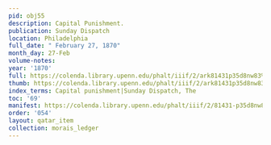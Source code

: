 ```yaml
---
pid: obj55
description: Capital Punishment.
publication: Sunday Dispatch
location: Philadelphia
full_date: " February 27, 1870"
month_day: 27-Feb
volume-notes:
year: '1870'
full: https://colenda.library.upenn.edu/phalt/iiif/2/ark81431p35d8nw83%2FSHA256E-s7729624--0b46f0afb715d5ade9274208f6eb5d60beb08c641a71654272ca6d59614ab2a1.jpeg/full/3500,/0/default.jpg
thumb: https://colenda.library.upenn.edu/phalt/iiif/2/ark81431p35d8nw83%2FSHA256E-s7729624--0b46f0afb715d5ade9274208f6eb5d60beb08c641a71654272ca6d59614ab2a1.jpeg/full/!200,200/0/default.jpg
index_terms: Capital punishment|Sunday Dispatch, The
toc: '69'
manifest: https://colenda.library.upenn.edu/phalt/iiif/2/81431-p35d8nw83/manifest
order: '054'
layout: qatar_item
collection: morais_ledger
---
```

